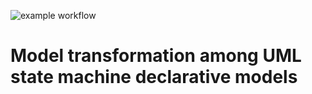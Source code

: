 ![example workflow](https://github.com/github/docs/actions/workflows/python-package.yml/badge.svg)
# Model transformation among UML state machine declarative models


